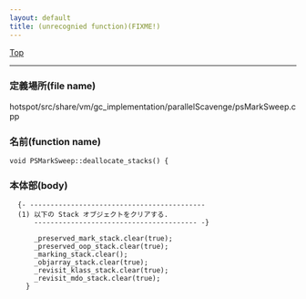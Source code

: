 ```yaml
---
layout: default
title: (unrecognied function)(FIXME!)
---
```

[Top](../index.html)

--- 
### 定義場所(file name)
hotspot/src/share/vm/gc_implementation/parallelScavenge/psMarkSweep.cpp

### 名前(function name)
```
void PSMarkSweep::deallocate_stacks() {
```

### 本体部(body)
```
  {- -------------------------------------------
  (1) 以下の Stack オブジェクトをクリアする.
      ---------------------------------------- -}

	  _preserved_mark_stack.clear(true);
	  _preserved_oop_stack.clear(true);
	  _marking_stack.clear();
	  _objarray_stack.clear(true);
	  _revisit_klass_stack.clear(true);
	  _revisit_mdo_stack.clear(true);
	}
	
```


